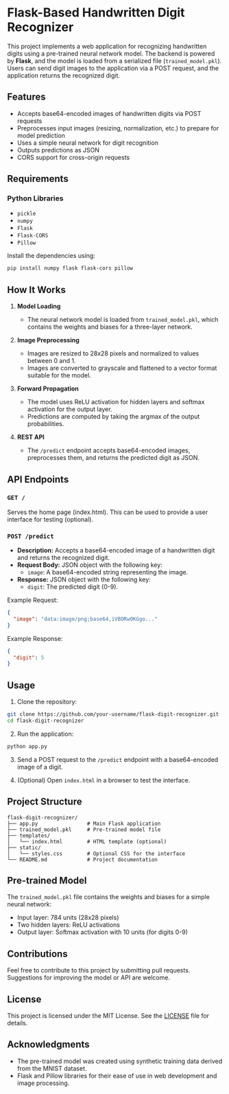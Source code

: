 # Flask-Based Handwritten Digit Recognizer

This project implements a web application for recognizing handwritten digits using a pre-trained neural network model. The backend is powered by **Flask**, and the model is loaded from a serialized file (`trained_model.pkl`). Users can send digit images to the application via a POST request, and the application returns the recognized digit.

## Features

- Accepts base64-encoded images of handwritten digits via POST requests
- Preprocesses input images (resizing, normalization, etc.) to prepare for model prediction
- Uses a simple neural network for digit recognition
- Outputs predictions as JSON
- CORS support for cross-origin requests

## Requirements

### Python Libraries
- `pickle`
- `numpy`
- `Flask`
- `Flask-CORS`
- `Pillow`

Install the dependencies using:
```bash
pip install numpy flask flask-cors pillow
```

## How It Works

1. **Model Loading**
   - The neural network model is loaded from `trained_model.pkl`, which contains the weights and biases for a three-layer network.

2. **Image Preprocessing**
   - Images are resized to 28x28 pixels and normalized to values between 0 and 1.
   - Images are converted to grayscale and flattened to a vector format suitable for the model.

3. **Forward Propagation**
   - The model uses ReLU activation for hidden layers and softmax activation for the output layer.
   - Predictions are computed by taking the argmax of the output probabilities.

4. **REST API**
   - The `/predict` endpoint accepts base64-encoded images, preprocesses them, and returns the predicted digit as JSON.

## API Endpoints

### `GET /`
Serves the home page (index.html). This can be used to provide a user interface for testing (optional).

### `POST /predict`
- **Description:** Accepts a base64-encoded image of a handwritten digit and returns the recognized digit.
- **Request Body:** JSON object with the following key:
  - `image`: A base64-encoded string representing the image.
- **Response:** JSON object with the following key:
  - `digit`: The predicted digit (0-9).

Example Request:
```json
{
  "image": "data:image/png;base64,iVBORw0KGgo..."
}
```

Example Response:
```json
{
  "digit": 5
}
```

## Usage

1. Clone the repository:
```bash
git clone https://github.com/your-username/flask-digit-recognizer.git
cd flask-digit-recognizer
```

2. Run the application:
```bash
python app.py
```

3. Send a POST request to the `/predict` endpoint with a base64-encoded image of a digit.

4. (Optional) Open `index.html` in a browser to test the interface.

## Project Structure

```
flask-digit-recognizer/
├── app.py                # Main Flask application
├── trained_model.pkl     # Pre-trained model file
├── templates/
│   └── index.html        # HTML template (optional)
├── static/
│   └── styles.css        # Optional CSS for the interface
└── README.md             # Project documentation
```

## Pre-trained Model

The `trained_model.pkl` file contains the weights and biases for a simple neural network:
- Input layer: 784 units (28x28 pixels)
- Two hidden layers: ReLU activations
- Output layer: Softmax activation with 10 units (for digits 0-9)

## Contributions

Feel free to contribute to this project by submitting pull requests. Suggestions for improving the model or API are welcome.

## License

This project is licensed under the MIT License. See the [LICENSE](LICENSE) file for details.

## Acknowledgments

- The pre-trained model was created using synthetic training data derived from the MNIST dataset.
- Flask and Pillow libraries for their ease of use in web development and image processing.

